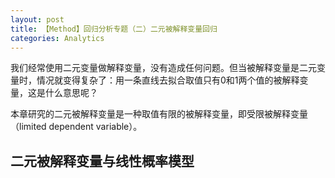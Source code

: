 ```yaml
---
layout: post
title: 【Method】回归分析专题（二）二元被解释变量回归
categories: Analytics
---
```


我们经常使用二元变量做解释变量，没有造成任何问题。但当被解释变量是二元变量时，情况就变得复杂了：用一条直线去拟合取值只有0和1两个值的被解释变量，这是什么意思呢？

本章研究的二元被解释变量是一种取值有限的被解释变量，即受限被解释变量（limited dependent variable）。

## 二元被解释变量与线性概率模型


